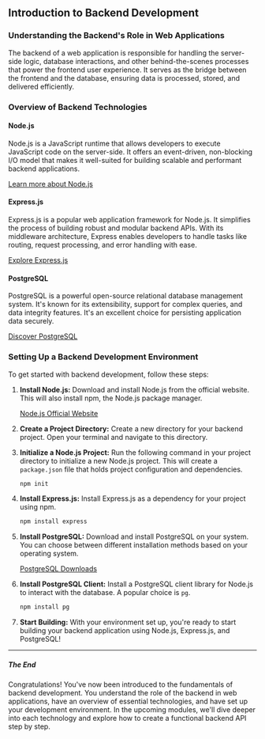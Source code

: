 ## Introduction to Backend Development

### Understanding the Backend's Role in Web Applications

The backend of a web application is responsible for handling the server-side logic, database interactions, and other behind-the-scenes processes that power the frontend user experience. It serves as the bridge between the frontend and the database, ensuring data is processed, stored, and delivered efficiently.

### Overview of Backend Technologies

#### Node.js
Node.js is a JavaScript runtime that allows developers to execute JavaScript code on the server-side. It offers an event-driven, non-blocking I/O model that makes it well-suited for building scalable and performant backend applications.

[Learn more about Node.js](https://nodejs.org/)

#### Express.js
Express.js is a popular web application framework for Node.js. It simplifies the process of building robust and modular backend APIs. With its middleware architecture, Express enables developers to handle tasks like routing, request processing, and error handling with ease.

[Explore Express.js](https://expressjs.com/)

#### PostgreSQL
PostgreSQL is a powerful open-source relational database management system. It's known for its extensibility, support for complex queries, and data integrity features. It's an excellent choice for persisting application data securely.

[Discover PostgreSQL](https://www.postgresql.org/)

### Setting Up a Backend Development Environment

To get started with backend development, follow these steps:

1. **Install Node.js:** Download and install Node.js from the official website. This will also install npm, the Node.js package manager.

   [Node.js Official Website](https://nodejs.org/)

2. **Create a Project Directory:** Create a new directory for your backend project. Open your terminal and navigate to this directory.

3. **Initialize a Node.js Project:** Run the following command in your project directory to initialize a new Node.js project. This will create a `package.json` file that holds project configuration and dependencies.

   ```bash
   npm init
   ```

4. **Install Express.js:** Install Express.js as a dependency for your project using npm.

   ```bash
   npm install express
   ```

5. **Install PostgreSQL:** Download and install PostgreSQL on your system. You can choose between different installation methods based on your operating system.

   [PostgreSQL Downloads](https://www.postgresql.org/download/)

6. **Install PostgreSQL Client:** Install a PostgreSQL client library for Node.js to interact with the database. A popular choice is `pg`.

   ```bash
   npm install pg
   ```

7. **Start Building:** With your environment set up, you're ready to start building your backend application using Node.js, Express.js, and PostgreSQL!

---

##### The End

Congratulations! You've now been introduced to the fundamentals of backend development. You understand the role of the backend in web applications, have an overview of essential technologies, and have set up your development environment. In the upcoming modules, we'll dive deeper into each technology and explore how to create a functional backend API step by step.